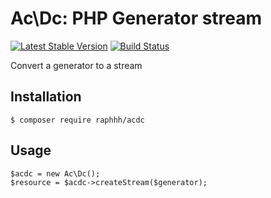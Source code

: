 # Ac\Dc: PHP Generator stream

[![Latest Stable Version](https://poser.pugx.org/raphhh/acdc/v/stable.svg)](https://packagist.org/packages/raphhh/acdc)
[![Build Status](https://travis-ci.org/Raphhh/acdc.png)](https://travis-ci.org/Raphhh/acdc)

Convert a generator to a stream


## Installation

```
$ composer require raphhh/acdc
```

## Usage

```
$acdc = new Ac\Dc();
$resource = $acdc->createStream($generator);
```
